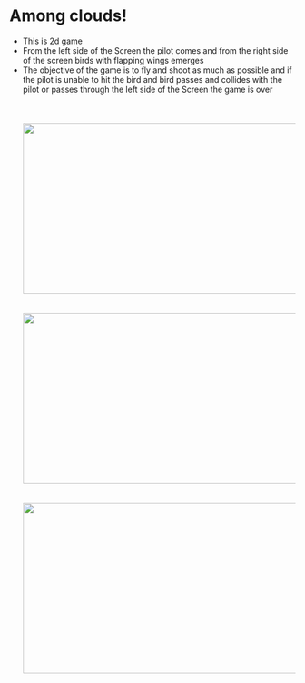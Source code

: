 # Among clouds!
<ul>
<li>This is 2d game</li>
<li>From the left side of the Screen the pilot comes and from the right side of the screen birds with flapping wings emerges </li>
<li>The objective of the game is to fly and shoot as much as possible and if the pilot is unable to hit the bird and bird passes and collides with the pilot or passes through the left side of the Screen the game is over</li>
<br>
<br>
<br>
<img src = "https://user-images.githubusercontent.com/70533581/179061298-be88ca9f-b262-449a-9cf0-bbc18532e7e9.jpg" alt = "" style= "width:600px;height:300px">
<br>
<br>
<br>
<img src = "https://user-images.githubusercontent.com/70533581/179061440-88174a3b-26fe-428a-abad-4d85aa90368e.jpg" alt = "" style= "width:600px;height:300px">
<br>
<br>
<br><img src = "https://user-images.githubusercontent.com/70533581/179061478-c73611f1-4d59-4af5-9a1d-7e496e4ba4d9.jpg" alt = "" style= "width:600px;height:300px">
